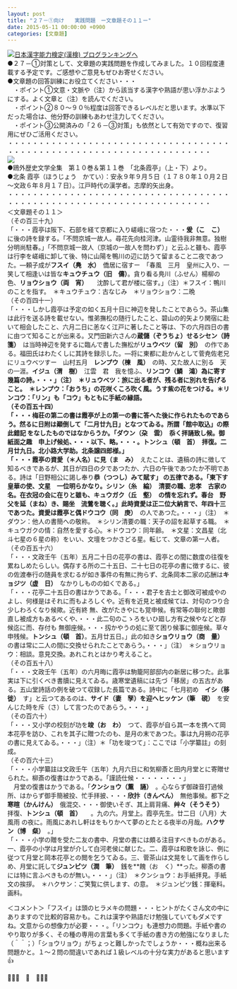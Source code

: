 ```yaml
---
layout: post
title: "２７－①向け　　実践問題　ー文章題その１１ー"
date: 2015-05-11 00:00:00 +0900
categories: [文章題]
---
```


[![](/syuusyuu9701/assets/images/２７－①向け-実践問題-ー文章題その１１ー-br_c_3028_1.gif)](http://blog.with2.net/link.php?1659096:3028 "日本漢字能力検定(漢検) ブログランキングへ")[日本漢字能力検定(漢検) ブログランキングへ](http://blog.with2.net/link.php?1659096:3028)  
●２７－①対策として、文章題の実践問題を作成してみました。１０回程度連載する予定です。ご感想やご意見もぜひお寄せください。  
●文章題の回答訓練にお役立てください・・・  
　・ポイント①文意・文脈や（注）から該当する漢字や熟語が思い浮かぶようにする。よく文章と（注）を読んでください。  
　・ポイント②８０～９０％程度は回答できるレベルだと思います。水準以下だった場合は、他分野の訓練もあわせ注力してください。  
　・ポイント③公開済みの「２６－③対策」も依然として有効ですので、復習用にぜひご活用ください。  
・・・・・・・・・・・・・・・・・・・・・・・・・・・・・・・・・・・・・・・・・・・・・・・・・・・・・・・・・・・・・・・・・・・・・  
![](/syuusyuu9701/assets/images/２７－①向け-実践問題-ー文章題その１１ー-ca638543ad98e3b2b140606e5a5262aa.jpg)  
●鴎外歴史文学全集　第１０巻＆第１１巻　「北条霞亭」（上・下）より。  
●北条 霞亭（ほうじょう　かてい）：安永９年９月５日（１７８０年１０月２日～文政６年８月１７日）。江戸時代の漢学者。志摩的矢出身。  
・・・・・・・・・・・・・・・・・・・・・・・・・・・・・・・・・・・・・・・・・・・・・・・・・・・・・・・・・・・・・・・・・・・・・  
＜文章題その１１＞  
（その百三十九）  
「・・・霞亭は阪下、石部を経て京都に入り嵯峨に宿つた・・・**爰（こ　こ）**　に後の詩を録する。「不問京城一故人。尋花先向桂河津。山霊待我非無意。独樹分明尚駐春。」「不問京城一故人（京城の一故人を問わず）」と云ふと雖も、霞亭は行李を嵯峨に卸して後、特に山陽を鴨川の辺に訪うて留まること二夜であつた。―頼子成が**フスイ（鳧　水）**　僑居に宿すー　「春風　三月　皇州に入り、一笑して相逢いは皆な**キュウチュウ（旧　儔）**。貪り看る鳧川（ふせん）楊柳の色、**リョウショウ（両　宵）**　　沈酔して君が楼に宿す。」（注）＊フスイ：鴨川のことを指す。　＊キュウチュウ：古なじみ　＊リョウショウ：二晩  
（その百四十一）  
「・・・しかし霞亭は予定の如く五月十日に神辺を発したことであらう。茶山集は此行を送る詩を載せない。惟弟撫松の随行したこと、碧山の的矢より関宿に赴いて相会したこと、六月二日に恙なく江戸に著したこと等は、下の六月四日の書に由つて知ることが出来る。又門田新六さんの**蔵儲（ぞうちょ）**せる**シセン（詩　箋）**　は当時神辺を発するに臨んで書した撫松が**リュウベツ（留　別）**　の作である。福田氏はわたくしに其詩を録示した。―将に東都に赴かんとして菅尭佐老兄にリュウベツすー　山村五月　**レンプウ（楝　風）**　の時、又た故人に別る　天の一涯。**イジュ（渭　樹）**　江雲　君　我を憶ふ、**リンコウ（鱗　鴻）**為に寄す　幾篇の詩。・・・」（注）　＊リュウベツ：旅に出る者が、残る者に別れを告げること。　＊レンプウ：「おうち」の花咲くころ吹く風。うす紫の花をつける。＊リンコウ：「リン」も「コウ」もともに手紙の縁語。  
（その百五十四）  
「・・・梅荘の第二の書は霞亭が上の第一の書に答へた後に作られたものであらう。然るに日附は顚倒して「二月廿九日」となつてゐる。所謂「館中取込」の際此錯記 をなしたものではなからうか。「**ダウン（朶　雲）**　忝く拝誦致し候。御紙面之趣　申上げ候処、・・・以下、略。・・・。**トンシュ（頓　首）**　拝復。二月廿九日。北小路大学助。北条譲四郎様。」  
「・・・霞亭の資愛（＊人名）に**見（ま　み）**　えたことは、遺稿の詩に徴して知るべきであるが、其日が四日の夕であつたか、六日の午後であつたか不明である。詩は「日野相公に謁し奉り**恭（つつし）**みて賦す」 の五律である。「東下す　皇華の使、文星　一位明らかなり。**シリン（糸　綸）**　清要の職、忠孝　古家の名。在衣冠の会に在りと雖も、**キュウガク（丘　壑）**　の情を忘れず。春台　野父を延（まね）き、賜坐　流鶯を聴く。」此時資愛は正二位大納言で、年四十三であつた。資愛は霞亭と偶**ドウコウ（同　庚）**　の人であつた。・・・」（注）　＊ダウン：他人の書簡への敬称。　＊シリン清要の職：天子の詔を起草する職。　＊キュウガクの情：自然を愛する心。＊ドウコウ：同年齢。　＊文星：文昌星（北斗七星の６星の称）をいい、文壇をつかさどる星。転じて、文章の第一人者。  
（その百五十六）  
「・・・文政壬午（五年）五月二十日の花亭の書は、霞亭との間に数度の往復を累ねしめたらしい。偶存する所の二十五日、二十七日の花亭の書に徴するに、彼の佐渡奉行の随員を求むるが如き事件の有無に拘らず、北条岡本二家の応酬は**キョジツ（虚　日）**　なかりしものの如くである。」  
「・・・花亭二十五日の書はかうである。「・・・君子を吉士と御改可被成やのよし、何様是はそれに而もよろしくや。近有を近見と被成候ては、対句のつり合少しわろくなり候歟。近有終 無、改がたきやにも覚申候。有常等の聯何と歟御直し被成方もあるべくや、・・・此二句のこゝろをいひ廻し方有之候やなどと存候迄に而、存付も 無御座候。・・・扨かやうの処に至て困り候事に御座候。草々申残候。**トンシュ（頓　首）**。五月廿五日。」此の如き**ショウリョウ（商　量）**　の書は常に二人の間に交換せられたことであらう。・・・」（注）　＊ショウリョウ：相談。意見交換。あれこれとはかり考えること。  
（その百五十八）  
「・・・文政壬午（五年）の六月晦に霞亭は駒籠阿部邸内の新居に移つた。此事実は下に引くべき書牘に見えてゐる。歳寒堂遺稿には先づ「移居」の五古がある。五山堂詩話の例を破つて収録した長篇である。詩中に「七月初め　**イシ（移　徙）**　す」と云つてあるのは、**サイド（妻　孥）**を迎へ**ヒッケン（筆　硯）**　を安んじた時を斥（さ）して言つたのであらう。・・・」  
（その百六十）  
「・・・又小学の校刻が功を**竣（お　わ）**　つて、霞亭が自ら其一本を携へて岡本花亭を訪ひ、これを其子に贈つたのも、是月の末であつた。事は九月朔の花亭の書に見えてゐる。・・・」（注）＊「功を竣つて」：ここでは「小学纂註」の刻成。  
（その百六十三）  
「・・・小学纂註は文政壬午（五年）九月六日に和気柳斎と田内月堂とに寄贈せられた。柳斎の復書はかうである。「謹読仕候・・・・・・・・」  
　月堂の復書はかうである。「**クンショウ（薫　誦）**　。心ならず御疎音打過候所、はからず御手簡被投、忙手拝披、・・・**欣抃（きんべん）**　無他事候。都下之**寒暄（かんけん）**　俄混交、・・・御使いそぎ、其上肩背痛、**艸々（そうそう）**　拝復、**トンシュ（頓　首）**　　。九の六。月堂上。霞亭先生。廿二日（八月）大風雨 の夜に。雨風にあれし軒はをもりかへて夢のとたとる夜半の月哉。**ハクサン（博　粲）**　。」  
「・・・小学の贈を受た二友の書中、月堂の書には頗る注目すべきものがある。 一、霞亭の小学は月堂が介して白河老侯に献じた。二、霞亭は和歌を詠じ、例に従つて月堂と岡本花亭との閲を乞うてゐる。三、菅茶山は文晃をして画を作らしめ、月堂に託して**ジュンピツ（潤　筆）**　銭を**餽（お　く）**った。柳斎の書には特に言ふべきものが無い。・・・」（注）　＊クンショウ：お手紙拝見。手紙文の挨拶。　＊ハクサン：ご笑覧に供します、の意。　＊ジュンピツ銭：揮毫料。画料。  
  
＜コメント＞「フスイ」は頭のヒラメキの問題・・・ヒントがたくさん文の中にありますので比較的容易かも。これは漢字や熟語だけ勉強していてもダメですね。文意からの想像力が必要・・・。「リンコウ」も連想力の問題。手紙や書のやり取りが多く、その種の専用の言葉も多くて手紙の書き方の勉強になりました（＾＾；）「ショウリョウ」がちょっと難しかったでしょうか・・・概ね出来る問題かと。１～２問の間違いであれば１級レベルの十分な実力があると思います👍  
  
  
👋👋👋　🐑　👋👋👋  
  
  
  
  
  
  
  
  
  